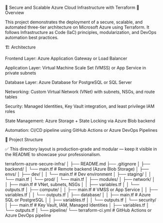 🚀 Secure and Scalable Azure Cloud Infrastructure with Terraform
🧠 Overview

This project demonstrates the deployment of a secure, scalable, and automated three-tier architecture on Microsoft Azure using Terraform.
It follows Infrastructure as Code (IaC) principles, modularization, and DevOps automation best practices.

🏗️ Architecture

Frontend Layer: Azure Application Gateway or Load Balancer

Application Layer: Virtual Machine Scale Set (VMSS) or App Service in private subnets

Database Layer: Azure Database for PostgreSQL or SQL Server

Networking: Custom Virtual Network (VNet) with subnets, NSGs, and route tables

Security: Managed Identities, Key Vault integration, and least privilege IAM roles

State Management: Azure Storage + State Locking via Azure Blob backend

Automation: CI/CD pipeline using GitHub Actions or Azure DevOps Pipelines

📁 Project Structure

✅ This directory layout is production-grade and modular — keep it visible in the README to showcase your professionalism.

terraform-azure-secure-infra/
│
├── README.md
├── .gitignore
│
├── backend/
│ └── main.tf # Remote backend (Azure Blob Storage)
│
├── envs/
│ ├── dev/
│ │ └── main.tf # Dev environment
│ ├── staging/
│ │ └── main.tf
│ └── prod/
│ └── main.tf
│
├── modules/
│ ├── network/
│ │ ├── main.tf # VNet, subnets, NSGs
│ │ ├── variables.tf
│ │ └── outputs.tf
│ ├── compute/
│ │ ├── main.tf # VMSS or App Service
│ │ ├── variables.tf
│ │ └── outputs.tf
│ ├── database/
│ │ ├── main.tf # Azure SQL or PostgreSQL
│ │ ├── variables.tf
│ │ └── outputs.tf
│ └── security/
│ ├── main.tf # Key Vault, IAM, Managed Identities
│ ├── variables.tf
│ └── outputs.tf
│
└── pipeline/
└── terraform-ci.yml # GitHub Actions or Azure DevOps pipeline
